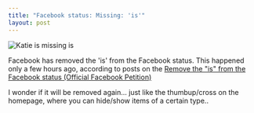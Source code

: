 ```yaml
---
title: "Facebook status: Missing: 'is'"
layout: post
---
```



![Katie is missing is](http://i.imgur.com/dOq4ugQ.png)

Facebook has removed the 'is' from the Facebook status. This happened only a few hours ago, according to posts on the [Remove the "is" from the Facebook status (Official Facebook Petition)](https://www.facebook.com/groups/2219762655/)

I wonder if it will be removed again... just like the thumbup/cross on the homepage, where you can hide/show items of a certain type..
